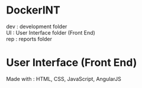 # DockerINT
dev : development folder  
  UI : User Interface folder (Front End)  
rep : reports folder  

# User Interface (Front End)
Made with :
HTML, CSS, JavaScript, AngularJS
